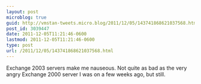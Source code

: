 ```yaml
---
layout: post
microblog: true
guid: http://vmstan-tweets.micro.blog/2011/12/05/143741868621037568.html
post_id: 3039447
date: 2011-12-05T11:21:46-0600
lastmod: 2011-12-05T11:21:46-0600
type: post
url: /2011/12/05/143741868621037568.html
---
```

Exchange 2003 servers make me nauseous. Not quite as bad as the very angry Exchange 2000 server I was on a few weeks ago, but still.
